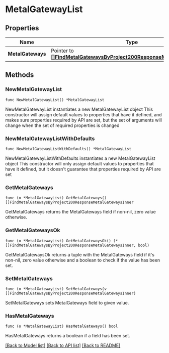 # MetalGatewayList

## Properties

Name | Type | Description | Notes
------------ | ------------- | ------------- | -------------
**MetalGateways** | Pointer to [**[]FindMetalGatewaysByProject200ResponseMetalGatewaysInner**](FindMetalGatewaysByProject200ResponseMetalGatewaysInner.md) |  | [optional] 

## Methods

### NewMetalGatewayList

`func NewMetalGatewayList() *MetalGatewayList`

NewMetalGatewayList instantiates a new MetalGatewayList object
This constructor will assign default values to properties that have it defined,
and makes sure properties required by API are set, but the set of arguments
will change when the set of required properties is changed

### NewMetalGatewayListWithDefaults

`func NewMetalGatewayListWithDefaults() *MetalGatewayList`

NewMetalGatewayListWithDefaults instantiates a new MetalGatewayList object
This constructor will only assign default values to properties that have it defined,
but it doesn't guarantee that properties required by API are set

### GetMetalGateways

`func (o *MetalGatewayList) GetMetalGateways() []FindMetalGatewaysByProject200ResponseMetalGatewaysInner`

GetMetalGateways returns the MetalGateways field if non-nil, zero value otherwise.

### GetMetalGatewaysOk

`func (o *MetalGatewayList) GetMetalGatewaysOk() (*[]FindMetalGatewaysByProject200ResponseMetalGatewaysInner, bool)`

GetMetalGatewaysOk returns a tuple with the MetalGateways field if it's non-nil, zero value otherwise
and a boolean to check if the value has been set.

### SetMetalGateways

`func (o *MetalGatewayList) SetMetalGateways(v []FindMetalGatewaysByProject200ResponseMetalGatewaysInner)`

SetMetalGateways sets MetalGateways field to given value.

### HasMetalGateways

`func (o *MetalGatewayList) HasMetalGateways() bool`

HasMetalGateways returns a boolean if a field has been set.


[[Back to Model list]](../README.md#documentation-for-models) [[Back to API list]](../README.md#documentation-for-api-endpoints) [[Back to README]](../README.md)


